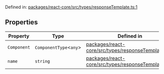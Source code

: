 Defined in: [packages/react-core/src/types/responseTemplate.ts:1](https://github.com/thesysdev/crayon/blob/1acfae208f58ec7415d64dc97edfea87130a9e7e/js/packages/react-core/src/types/responseTemplate.ts#L1)

## Properties

| Property | Type | Defined in |
| ------ | ------ | ------ |
| <a id="component"></a> `Component` | `ComponentType`\<`any`\> | [packages/react-core/src/types/responseTemplate.ts:3](https://github.com/thesysdev/crayon/blob/1acfae208f58ec7415d64dc97edfea87130a9e7e/js/packages/react-core/src/types/responseTemplate.ts#L3) |
| <a id="name"></a> `name` | `string` | [packages/react-core/src/types/responseTemplate.ts:2](https://github.com/thesysdev/crayon/blob/1acfae208f58ec7415d64dc97edfea87130a9e7e/js/packages/react-core/src/types/responseTemplate.ts#L2) |

